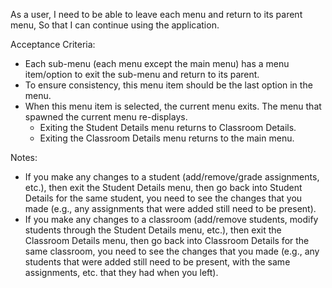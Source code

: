 As a user,
I need to be able to leave each menu and return to its parent menu,
So that I can continue using the application.

Acceptance Criteria:
* Each sub-menu (each menu except the main menu) has a menu item/option to exit the sub-menu and return to its parent.
* To ensure consistency, this menu item should be the last option in the menu.
* When this menu item is selected, the current menu exits. The menu that spawned the current menu re-displays.
    * Exiting the Student Details menu returns to Classroom Details.
    * Exiting the Classroom Details menu returns to the main menu.

Notes:
* If you make any changes to a student (add/remove/grade assignments, etc.), then exit the Student Details menu, then go back into Student Details for the same student, you need to see the changes that you made (e.g., any assignments that were added still need to be present). 
* If you make any changes to a classroom (add/remove students, modify students through the Student Details menu, etc.), then exit the Classroom Details menu, then go back into Classroom Details for the same classroom, you need to see the changes that you made (e.g., any students that were added still need to be present, with the same assignments, etc. that they had when you left). 
